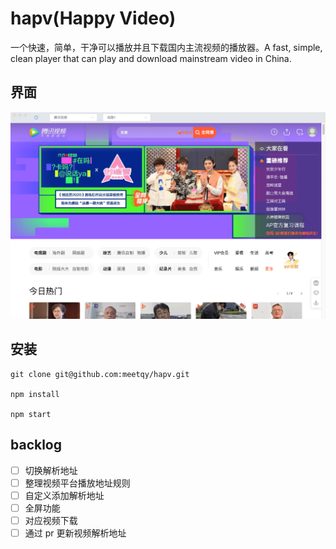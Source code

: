 # hapv(Happy Video)

一个快速，简单，干净可以播放并且下载国内主流视频的播放器。A fast, simple, clean player that can play and download mainstream video in China.

## 界面

![](./preview/preview.png)

## 安装

```
git clone git@github.com:meetqy/hapv.git

npm install

npm start
```

## backlog

- [ ] 切换解析地址
- [ ] 整理视频平台播放地址规则
- [ ] 自定义添加解析地址
- [ ] 全屏功能
- [ ] 对应视频下载
- [ ] 通过 pr 更新视频解析地址
